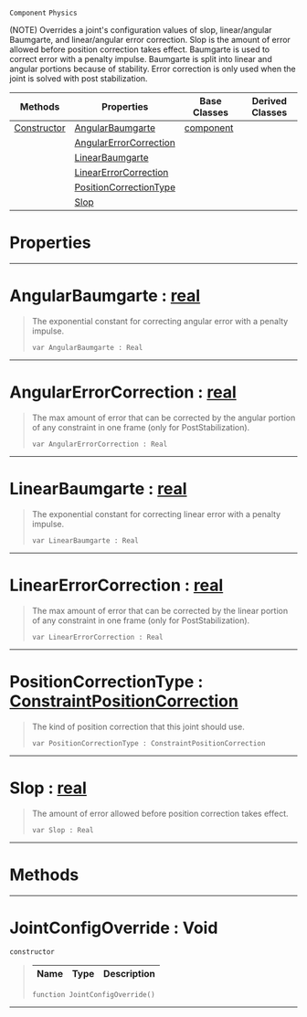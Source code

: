  `Component` `Physics`



(NOTE) Overrides a joint's configuration values of slop, linear/angular Baumgarte, and linear/angular error correction. Slop is the amount of error allowed before position correction takes effect. Baumgarte is used to correct error with a penalty impulse. Baumgarte is split into linear and angular portions because of stability. Error correction is only used when the joint is solved with post stabilization.

|Methods|Properties|Base Classes|Derived Classes|
|---|---|---|---|
|[ Constructor](https://github.com/zeroengineteam/ZeroDocs/blob/master/code_reference/class_reference/jointconfigoverride.markdown#jointconfigoverride-void)|[ AngularBaumgarte](https://github.com/zeroengineteam/ZeroDocs/blob/master/code_reference/class_reference/jointconfigoverride.markdown#angularbaumgarte-zero-en)|[component](https://github.com/zeroengineteam/ZeroDocs/blob/master/code_reference/class_reference/component.markdown)| |
| |[ AngularErrorCorrection](https://github.com/zeroengineteam/ZeroDocs/blob/master/code_reference/class_reference/jointconfigoverride.markdown#angularerrorcorrection-z)| | |
| |[ LinearBaumgarte](https://github.com/zeroengineteam/ZeroDocs/blob/master/code_reference/class_reference/jointconfigoverride.markdown#linearbaumgarte-zero-eng)| | |
| |[ LinearErrorCorrection](https://github.com/zeroengineteam/ZeroDocs/blob/master/code_reference/class_reference/jointconfigoverride.markdown#linearerrorcorrection-ze)| | |
| |[ PositionCorrectionType](https://github.com/zeroengineteam/ZeroDocs/blob/master/code_reference/class_reference/jointconfigoverride.markdown#positioncorrectiontype-z)| | |
| |[ Slop](https://github.com/zeroengineteam/ZeroDocs/blob/master/code_reference/class_reference/jointconfigoverride.markdown#slop-zero-engine-documen)| | |


 #  Properties


---  
 #  AngularBaumgarte : [real](https://github.com/zeroengineteam/ZeroDocs/blob/master/code_reference/nada_base_types/real.markdown)

> The exponential constant for correcting angular error with a penalty impulse.
> ``` lang=cpp, name=Nada
> var AngularBaumgarte : Real


---  
 #  AngularErrorCorrection : [real](https://github.com/zeroengineteam/ZeroDocs/blob/master/code_reference/nada_base_types/real.markdown)

> The max amount of error that can be corrected by the angular portion of any constraint in one frame (only for PostStabilization).
> ``` lang=cpp, name=Nada
> var AngularErrorCorrection : Real


---  
 #  LinearBaumgarte : [real](https://github.com/zeroengineteam/ZeroDocs/blob/master/code_reference/nada_base_types/real.markdown)

> The exponential constant for correcting linear error with a penalty impulse.
> ``` lang=cpp, name=Nada
> var LinearBaumgarte : Real


---  
 #  LinearErrorCorrection : [real](https://github.com/zeroengineteam/ZeroDocs/blob/master/code_reference/nada_base_types/real.markdown)

> The max amount of error that can be corrected by the linear portion of any constraint in one frame (only for PostStabilization).
> ``` lang=cpp, name=Nada
> var LinearErrorCorrection : Real


---  
 #  PositionCorrectionType : [ConstraintPositionCorrection](https://github.com/zeroengineteam/ZeroDocs/blob/master/code_reference/enum_reference.markdown#constraintpositioncorrection)

> The kind of position correction that this joint should use.
> ``` lang=cpp, name=Nada
> var PositionCorrectionType : ConstraintPositionCorrection


---  
 #  Slop : [real](https://github.com/zeroengineteam/ZeroDocs/blob/master/code_reference/nada_base_types/real.markdown)

> The amount of error allowed before position correction takes effect.
> ``` lang=cpp, name=Nada
> var Slop : Real


---  
 #  Methods


---  
 #  JointConfigOverride : Void

 `constructor`

> 
> |Name|Type|Description|
> |---|---|---|
> ``` lang=cpp, name=Nada
> function JointConfigOverride()
> ``` 


---  
 

 